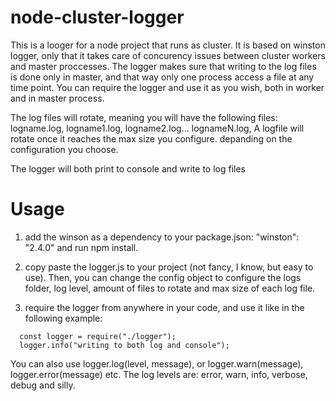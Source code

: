 # node-cluster-logger
This is a looger for a node project that runs as cluster.
It is based on winston logger, only that it takes care of concurency issues between cluster workers and master proccesses.
The logger makes sure that writing to the log files is done only in master, and that way only one process access a file at any time point. You can require the logger and use it as you wish, both in worker and in master process.

The log files will rotate, meaning you will have the following files: logname.log, logname1.log, logname2.log... lognameN.log, 
A logfile will rotate once it reaches the max size you configure.
depanding on the configuration you choose.

The logger will both print to console and write to log files


# Usage
1) add the winson as a dependency to your package.json: 
    "winston": "2.4.0"
and run npm install.

2) copy paste the logger.js to your project (not fancy, I know, but easy to use). 
Then, you can change the config object to configure the logs folder, log level, amount of files to rotate and max size of each log file.

3) require the logger from anywhere in your code, and use it like in the following example:

```
  const logger = require("./logger");
  logger.info("writing to both log and console");
```

You can also use logger.log(level, message), or logger.warn(message), logger.error(message) etc. 
The log levels are: error, warn, info, verbose, debug and silly.


